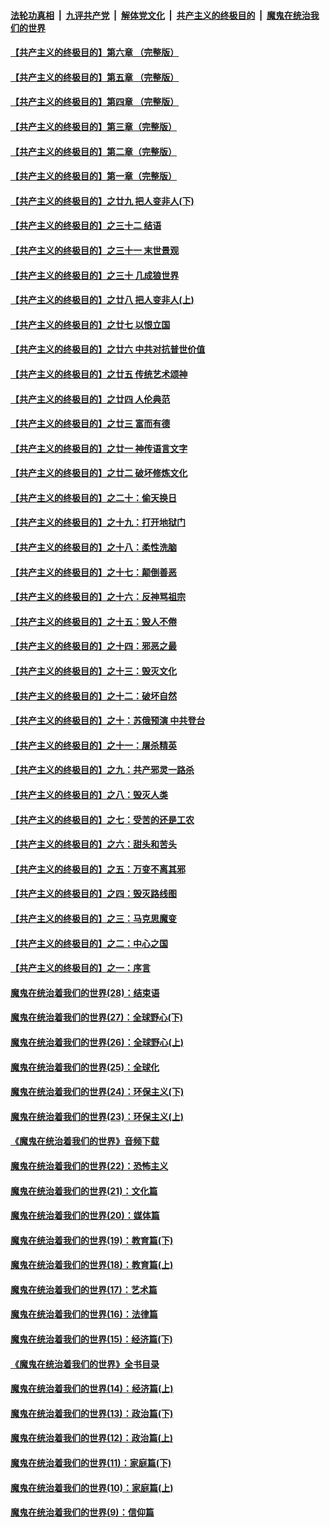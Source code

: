 ####  [法轮功真相](../../../../basic/blob/master/README.md?t=06191331) &nbsp;|&nbsp; [九评共产党](../../../../9ping.md/blob/master/README.md?t=06191331) &nbsp;|&nbsp; [解体党文化](../../../../jtdwh.md/blob/master/README.md?t=06191331)  &nbsp;|&nbsp; [共产主义的终极目的](../../../../gczydzjmd.md/blob/master/README.md?t=06191331) &nbsp;|&nbsp; [魔鬼在统治我们的世界](../../../../mgztzwmdsj.md/blob/master/README.md?t=06191331) 

#### [【共产主义的终极目的】第六章 （完整版）](../pages/nsc422/n11428913.md?t=06191331) 

#### [【共产主义的终极目的】第五章 （完整版）](../pages/nsc422/n11428912.md?t=06191331) 

#### [【共产主义的终极目的】第四章 （完整版）](../pages/nsc422/n11428907.md?t=06191331) 

#### [【共产主义的终极目的】第三章（完整版）](../pages/nsc422/n11428848.md?t=06191331) 

#### [【共产主义的终极目的】第二章（完整版）](../pages/nsc422/n11428831.md?t=06191331) 

#### [【共产主义的终极目的】第一章（完整版）](../pages/nsc422/n11417651.md?t=06191331) 

#### [【共产主义的终极目的】之廿九 把人变非人(下)](../pages/nsc422/n11344140.md?t=06191331) 

#### [【共产主义的终极目的】之三十二 结语](../pages/nsc422/n11360535.md?t=06191331) 

#### [【共产主义的终极目的】之三十一 末世景观](../pages/nsc422/n11351129.md?t=06191331) 

#### [【共产主义的终极目的】之三十 几成狼世界](../pages/nsc422/n11348280.md?t=06191331) 

#### [【共产主义的终极目的】之廿八 把人变非人(上)](../pages/nsc422/n11340492.md?t=06191331) 

#### [【共产主义的终极目的】之廿七 以恨立国](../pages/nsc422/n11336944.md?t=06191331) 

#### [【共产主义的终极目的】之廿六 中共对抗普世价值](../pages/nsc422/n11324785.md?t=06191331) 

#### [【共产主义的终极目的】之廿五 传统艺术颂神](../pages/nsc422/n11296396.md?t=06191331) 

#### [【共产主义的终极目的】之廿四 人伦典范](../pages/nsc422/n11296397.md?t=06191331) 

#### [【共产主义的终极目的】之廿三 富而有德](../pages/nsc422/n11283598.md?t=06191331) 

#### [【共产主义的终极目的】之廿一 神传语言文字](../pages/nsc422/n11263265.md?t=06191331) 

#### [【共产主义的终极目的】之廿二 破坏修炼文化](../pages/nsc422/n11245728.md?t=06191331) 

#### [【共产主义的终极目的】之二十：偷天换日](../pages/nsc422/n11238846.md?t=06191331) 

#### [【共产主义的终极目的】之十九：打开地狱门](../pages/nsc422/n11206376.md?t=06191331) 

#### [【共产主义的终极目的】之十八：柔性洗脑](../pages/nsc422/n11199994.md?t=06191331) 

#### [【共产主义的终极目的】之十七：颠倒善恶](../pages/nsc422/n11179782.md?t=06191331) 

#### [【共产主义的终极目的】之十六：反神骂祖宗](../pages/nsc422/n11166798.md?t=06191331) 

#### [【共产主义的终极目的】之十五：毁人不倦](../pages/nsc422/n11166792.md?t=06191331) 

#### [【共产主义的终极目的】之十四：邪恶之最](../pages/nsc422/n11150249.md?t=06191331) 

#### [【共产主义的终极目的】之十三：毁灭文化](../pages/nsc422/n11135227.md?t=06191331) 

#### [【共产主义的终极目的】之十二：破坏自然](../pages/nsc422/n11135214.md?t=06191331) 

#### [【共产主义的终极目的】之十：苏俄预演 中共登台](../pages/nsc422/n11118424.md?t=06191331) 

#### [【共产主义的终极目的】之十一：屠杀精英](../pages/nsc422/n11118442.md?t=06191331) 

#### [【共产主义的终极目的】之九：共产邪灵一路杀](../pages/nsc422/n11114139.md?t=06191331) 

#### [【共产主义的终极目的】之八：毁灭人类](../pages/nsc422/n11108503.md?t=06191331) 

#### [【共产主义的终极目的】之七：受苦的还是工农](../pages/nsc422/n11101809.md?t=06191331) 

#### [【共产主义的终极目的】之六：甜头和苦头](../pages/nsc422/n11096971.md?t=06191331) 

#### [【共产主义的终极目的】之五：万变不离其邪](../pages/nsc422/n11091285.md?t=06191331) 

#### [【共产主义的终极目的】之四：毁灭路线图](../pages/nsc422/n11086284.md?t=06191331) 

#### [【共产主义的终极目的】之三：马克思魔变](../pages/nsc422/n11061941.md?t=06191331) 

#### [【共产主义的终极目的】之二：中心之国](../pages/nsc422/n11047728.md?t=06191331) 

#### [【共产主义的终极目的】之一：序言](../pages/nsc422/n11086077.md?t=06191331) 

#### [魔鬼在统治着我们的世界(28)：结束语](../pages/nsc422/n10936246.md?t=06191331) 

#### [魔鬼在统治着我们的世界(27)：全球野心(下)](../pages/nsc422/n10928319.md?t=06191331) 

#### [魔鬼在统治着我们的世界(26)：全球野心(上)](../pages/nsc422/n10900318.md?t=06191331) 

#### [魔鬼在统治着我们的世界(25)：全球化](../pages/nsc422/n10788205.md?t=06191331) 

#### [魔鬼在统治着我们的世界(24)：环保主义(下)](../pages/nsc422/n10695307.md?t=06191331) 

#### [魔鬼在统治着我们的世界(23)：环保主义(上)](../pages/nsc422/n10688613.md?t=06191331) 

#### [《魔鬼在统治着我们的世界》音频下载](../pages/nsc422/n10635553.md?t=06191331) 

#### [魔鬼在统治着我们的世界(22)：恐怖主义](../pages/nsc422/n10614727.md?t=06191331) 

#### [魔鬼在统治着我们的世界(21)：文化篇](../pages/nsc422/n10597706.md?t=06191331) 

#### [魔鬼在统治着我们的世界(20)：媒体篇](../pages/nsc422/n10586579.md?t=06191331) 

#### [魔鬼在统治着我们的世界(19)：教育篇(下)](../pages/nsc422/n10564808.md?t=06191331) 

#### [魔鬼在统治着我们的世界(18)：教育篇(上)](../pages/nsc422/n10526970.md?t=06191331) 

#### [魔鬼在统治着我们的世界(17)：艺术篇](../pages/nsc422/n10499093.md?t=06191331) 

#### [魔鬼在统治着我们的世界(16)：法律篇](../pages/nsc422/n10485969.md?t=06191331) 

#### [魔鬼在统治着我们的世界(15)：经济篇(下)](../pages/nsc422/n10469975.md?t=06191331) 

#### [《魔鬼在统治着我们的世界》全书目录](../pages/nsc422/n10464261.md?t=06191331) 

#### [魔鬼在统治着我们的世界(14)：经济篇(上)](../pages/nsc422/n10457370.md?t=06191331) 

#### [魔鬼在统治着我们的世界(13)：政治篇(下)](../pages/nsc422/n10448270.md?t=06191331) 

#### [魔鬼在统治着我们的世界(12)：政治篇(上)](../pages/nsc422/n10444576.md?t=06191331) 

#### [魔鬼在统治着我们的世界(11)：家庭篇(下)](../pages/nsc422/n10440961.md?t=06191331) 

#### [魔鬼在统治着我们的世界(10)：家庭篇(上)](../pages/nsc422/n10435448.md?t=06191331) 

#### [魔鬼在统治着我们的世界(9)：信仰篇](../pages/nsc422/n10432159.md?t=06191331) 

